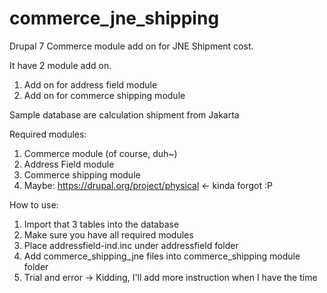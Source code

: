 commerce_jne_shipping
=====================

Drupal 7 Commerce module add on for JNE Shipment cost.

It have 2 module add on.
1. Add on for address field module
2. Add on for commerce shipping module

Sample database are calculation shipment from Jakarta

Required modules:
1. Commerce module (of course, duh~)
2. Address Field module
3. Commerce shipping module
4. Maybe: https://drupal.org/project/physical <- kinda forgot :P

How to use:
1. Import that 3 tables into the database
2. Make sure you have all required modules
3. Place addressfield-ind.inc under addressfield folder
4. Add commerce_shipping_jne files into commerce_shipping module folder
5. Trial and error -> Kidding, I'll add more instruction when I have the time
